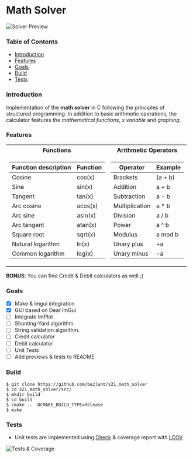# Math Solver

![Solver Preview](assets/preview.gif)

### Table of Contents
* [Introduction](#introduction)
* [Features](#features)
* [Goals](#goals)
* [Build](#build)
* [Tests](#tests)

### Introduction

Implementation of the **math solver** in C following the principles of structured programming. In addition to basic arithmetic operations, the calculator features the *mathematical functions*, *x variable* and *graphing*.

### Features
<table>
<tr><th>Functions</th><th>Arithmetic Operators</th></tr>
<tr><td>

| Function description | Function |
| ------ | ------ |
| Cosine | cos(x) |
| Sine | sin(x) |
| Tangent | tan(x) |
| Arc cosine | acos(x) |
| Arc sine | asin(x) |
| Arc tangent | atan(x) |
| Square root | sqrt(x) |
| Natural logarithm | ln(x) |
| Common logarithm | log(x) |

</td><td>

| Operator | Example |
| --------- | ------ |
| Brackets | (a + b) |
| Addition | a + b |
| Subtraction | a - b |
| Multiplication | a * b |
| Division | a / b |
| Power | a ^ b |
| Modulus | a mod b |
| Unary plus | +a |
| Unary minus | -a |

</td></tr> </table>

**BONUS**: You can find Credit & Debit calculators as well ;)

### Goals

- [x] Make & Imgui integration
- [x] GUI based on Dear ImGui
- [ ] Integrate ImPlot
- [ ] Shunting-Yard algorithm.
- [ ] String validation algorithm.
- [ ] Credit calculator
- [ ] Debit calculator
- [ ] Unit Tests 
- [ ] Add previews & tests to README

### Build

```
$ git clone https://github.com/bezlant/s21_math_solver
$ cd s21_math_solver/src/
$ mkdir build
$ cd build
$ cmake .. -DCMAKE_BUILD_TYPE=Release
$ make
```

### Tests
* Unit tests are implemented using [Check](https://libcheck.github.io/check/) & coverage report with [LCOV](https://github.com/linux-test-project/lcov)

![Tests & Coverage](assets/tests.gif)
